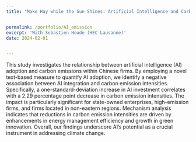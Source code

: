 ```yaml
---
title: "Make Hay while the Sun Shines: Artificial Intelligence and Carbon Emissions"


permalink: /portfolio/AI_emission
excerpt: 'With Sebastien Houde (HEC Lausanne)'
date: 2024-02-01


---
```


This study investigates the relationship between artificial intelligence (AI) adoption and carbon emissions within Chinese firms. By employing a novel text-based measure to quantify AI adoption, we identify a negative association between AI integration and carbon emission intensities. Specifically, a one-standard-deviation increase in AI investment correlates with a 2.29 percentage point decrease in carbon emission intensities. The impact is particularly significant for state-owned enterprises, high-emission firms, and firms located in non-eastern regions. Mechanism analysis indicates that reductions in carbon emission intensities are driven by enhancements in energy management efficiency and growth in green innovation. Overall, our findings underscore AI’s potential as a crucial instrument in addressing climate change.
